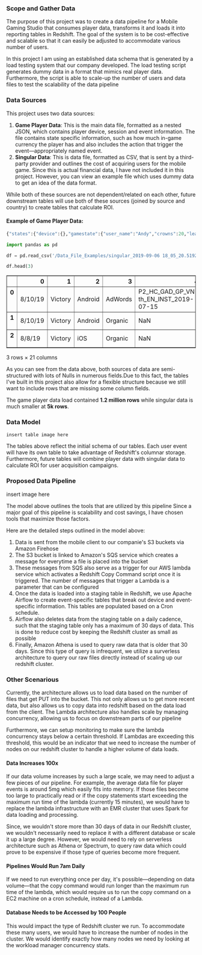 
### Scope and Gather Data

The purpose of this project was to create a data pipeline for a Mobile Gaming Studio that consumes player data, transforms it and loads it into reporting tables in Redshift. The goal of the system is to be cost-effective and scalable so that it can easily be adjusted to accommodate various number of users.

In this project I am using an established data schema that is generated by a load testing system that our company developed. The load testing script generates dummy data in a format that mimics real player data. Furthermore, the script is able to scale-up the number of users and data files to test the scalability of the data pipeline

### Data Sources

 This project uses two data sources:

1. **Game Player Data**: 
This is the main data file, formatted as a nested JSON, which contains player device, session and event information. The file contains state specific information, such as how much in-game currency the player has and also includes the action that trigger the event—appropriately named event.  
2. **Singular Data**: 
This is data file, formatted as CSV, that is sent by a third-party provider and outlines the cost of acquiring users for the mobile game. Since this is actual financial data, I have not included it in this project. However, you can view an example file which uses dummy data to get an idea of the data format.

While both of these sources are not dependent/related on each other, future downstream tables will use both of these sources (joined by source and country) to create tables that calculate ROI. 


#### Example of Game Player Data:


```python
{"states":{"device":{},"gamestate":{"user_name":"Andy","crowns":20,"league":"myleague","max_unlocked_court":"playground1","hard_currency":{"value":50},"soft_currency":{"value":100}},"session":{"user_id":"1adbc9ff-a5ca-4409-8c66-75e21a181b25","session_id":"e00ebbcf-b227-4d9d-824f-4c83f597bd39","session_start_ts":1568922018768,"session_purchases":0,"session_value":0},"user":{"user_id":"1adbc9ff-a5ca-4409-8c66-75e21a181b25","first_seen":1568915431069,"num_purchases":0,"customer_value":0,"player_level":20,"num_sessions":3,"ftue_complete":false}},"event":{"generalInfo":{"game":"victory","env":"test","platform":"Android","appVer":"bar","userId":"1adbc9ff-a5ca-4409-8c66-75e21a181b25","installTime":"40","sessionId":"e00ebbcf-b227-4d9d-824f-4c83f597bd39","eventId":"52094234-e98c-4b36-a22a-154de476950a","eventTimestamp":"1568923220649","seqNum":"11","context":""},"playShot":{"court":"","ball":"","ballLevel":"0","pointZone":"0","cleanShot":false,"pointsScored":null,"currentScore":null,"opponentScore":null,"timeLeft":"0","timeSinceSpawn":"0","timeLeftRelease":"0","matchId":"eac914fb-978b-4827-b165-7e229d384e23","gyroscopeLevel":"0","tiebreak":"0","shotMade":false,"isBot":false,"matchType":"VICTORY_1v1","tournamentId":"","opponentId":"","ballX":0.85813725,"ballY":0.20664802,"touchStartX":0.35513717,"touchStartY":0.30587748,"touchEndX":0.23538259,"touchEndY":0.7942217,"touchDuration":"0","arcDrawPerc":0,"userActiveCards":[],"opponentActiveCards":[]}},"enriched":true,"process_timestamp":1568923242826,"process_filename":"events/2019/09/19/20/yeti-victory-test-1-2019-09-19-20-00-20-d569186b-a21a-434a-b892-757c6f5a84a5.gz","process_logstream":"2019/09/19/[$LATEST]6d84a16b60f24c31a9bd82faa1d9f278","process_origin":"file"}
```


```python
import pandas as pd

df = pd.read_csv('/Data_File_Examples/singular_2019-09-06 18_05_20.519281_0003_part_00.csv', header=None)

df.head(3)
```




<div>
<style>
    .dataframe thead tr:only-child th {
        text-align: right;
    }

    .dataframe thead th {
        text-align: left;
    }

    .dataframe tbody tr th {
        vertical-align: top;
    }
</style>
<table border="1" class="dataframe">
  <thead>
    <tr style="text-align: right;">
      <th></th>
      <th>0</th>
      <th>1</th>
      <th>2</th>
      <th>3</th>
      <th>4</th>
      <th>5</th>
      <th>6</th>
      <th>7</th>
      <th>8</th>
      <th>9</th>
      <th>...</th>
      <th>11</th>
      <th>12</th>
      <th>13</th>
      <th>14</th>
      <th>15</th>
      <th>16</th>
      <th>17</th>
      <th>18</th>
      <th>19</th>
      <th>20</th>
    </tr>
  </thead>
  <tbody>
    <tr>
      <th>0</th>
      <td>8/10/19</td>
      <td>Victory</td>
      <td>Android</td>
      <td>AdWords</td>
      <td>P2_HC_GAD_GP_VN-th_EN_INST_2019-07-15</td>
      <td>VNM</td>
      <td>NaN</td>
      <td>NaN</td>
      <td>NaN</td>
      <td>NaN</td>
      <td>...</td>
      <td>3</td>
      <td>NaN</td>
      <td>NaN</td>
      <td>P1Adwords</td>
      <td>NaN</td>
      <td>NaN</td>
      <td>NaN</td>
      <td>1.469870e+12</td>
      <td>NaN</td>
      <td>2019-09-06 18:05:36.888115+00</td>
    </tr>
    <tr>
      <th>1</th>
      <td>8/10/19</td>
      <td>Victory</td>
      <td>Android</td>
      <td>Organic</td>
      <td>NaN</td>
      <td>THA</td>
      <td>830.0</td>
      <td>1891.0</td>
      <td>2127.0</td>
      <td>1032.0</td>
      <td>...</td>
      <td>1078</td>
      <td>NaN</td>
      <td>NaN</td>
      <td>NaN</td>
      <td>NaN</td>
      <td>NaN</td>
      <td>NaN</td>
      <td>NaN</td>
      <td>NaN</td>
      <td>2019-09-06 18:05:36.888115+00</td>
    </tr>
    <tr>
      <th>2</th>
      <td>8/8/19</td>
      <td>Victory</td>
      <td>iOS</td>
      <td>Organic</td>
      <td>NaN</td>
      <td>USA</td>
      <td>1463.0</td>
      <td>1920.0</td>
      <td>1598.0</td>
      <td>1575.0</td>
      <td>...</td>
      <td>946</td>
      <td>NaN</td>
      <td>NaN</td>
      <td>NaN</td>
      <td>NaN</td>
      <td>NaN</td>
      <td>NaN</td>
      <td>NaN</td>
      <td>NaN</td>
      <td>2019-09-06 18:05:36.888115+00</td>
    </tr>
  </tbody>
</table>
<p>3 rows × 21 columns</p>
</div>



As you can see from the data above, both sources of data are semi-structured with lots of Nulls in numerous fields.Due to this fact, the tables I've built in this project also allow for a flexible structure because we still want to include rows that are missing some column fields. 

The game player data load contained **1.2 million rows** while singular data is much smaller at **5k rows**. 

### Data Model


```python
insert table image here
```

The tables above reflect the initial schema of our tables. Each user event will have its own table to take advantage of Redshift's columnar storage. Furthermore, future tables will combine player data with singular data to calculate ROI for user acquisition campaigns.   

### Proposed Data Pipeline

insert image here 

The model above outlines the tools that are utilized by this pipeline
Since a major goal of this pipeline is scalability and cost savings, I have chosen tools that maximize those factors. 

Here are the detailed steps outlined in the model above:

1. Data is sent from the mobile client to our companie's S3 buckets via Amazon Firehose
2. The S3 bucket is linked to Amazon's SQS service which creates a message for everytime a file is placed into the bucket
3. These messages from SQS also serve as a trigger for our AWS lambda service which activates a Redshift Copy Command script once it is triggered. The number of messages that trigger a Lambda is a parameter that can be configured
4. Once the data is loaded into a staging table in Redshift, we use Apache Airflow to create event-specific tables that break out device and event-specific information. This tables are populated based on a Cron schedule.
5. Airflow also deletes data from the staging table on a daily cadence, such that the staging table only has a maximum of 30 days of data. This is done to reduce cost by keeping the Redshift cluster as small as possible
6. Finally, Amazon Athena is used to query raw data that is older that 30 days. Since this type of query is infrequent, we utilize a surverless architecture to query our raw files directly instead of scaling up our redshift cluster. 

### Other Scenarious 

Currently, the architecture allows us to load data based on the number of files that get PUT into the bucket. This not only allows us to get more recent data, but also allows us to copy data into redshift based on the data load from the client. The Lambda architecture also handles scale by managing concurrency, allowing us to focus on downstream parts of our pipeline

Furthermore, we can setup monitoring to make sure the lambda concurrency stays below a certain threshold. If Lambdas are exceeding this threshold, this would be an indicator that we need to increase the number of nodes on our redshift cluster to handle a higher volume of data loads.  

####  Data Increases 100x

If our data volume increases by such a large scale, we may need to adjust a few pieces of our pipeline. For example, the average data file for player events is around 5mg which easily fits into memory. If those files become too large to practically read or if the copy statements start exceeding the maximum run time of the lambda (currently 15 minutes), we would have to replace the lambda infrastructure with an EMR cluster that uses Spark for data loading and processing.

Since, we wouldn't store more than 30 days of data in our Redshift cluster, we wouldn't necessarily need to replace it with a different database or scale it up a large degree. However, we would need to rely on serverless architecture such as Athena or Spectrum, to query raw data which could prove to be expensive if those type of queries become more frequent.

#### Pipelines Would Run 7am Daily

If we need to run everything once per day, it's possible—depending  on data volume—that the copy command would run longer than the maximum run time of the lambda, which would require us to run the copy command on a EC2 machine on a cron schedule, instead of a Lambda.

#### Database Needs to be Accessed by 100 People

This would impact the type of Redshift cluster we run. To accommodate these many users, we would have to increase the number of nodes in the cluster. We would identify exactly how many nodes we need by looking at the workload manager concurrency stats. 

